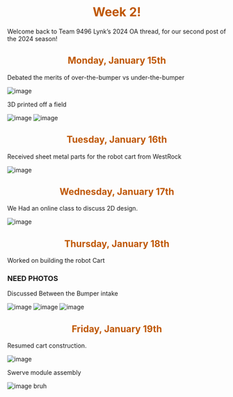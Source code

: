 <div>
<div align="center">
<h1><span style="color:#bf5700">Week 2!</span></h1>
</div>

Welcome back to Team 9496 Lynk’s 2024 OA thread, for our second post of the 2024 season! <br>

<div>
<div align="center">
<h2><span style="color:#bf5700">Monday, January 15th</span></h2>
</div>

Debated the merits of over-the-bumper vs under-the-bumper

![image](https://i.postimg.cc/RCstwTB0/unnamed.png)

3D printed off a field

![image](https://i.postimg.cc/7hwy6zB8/unnamed.png)
![image](https://i.postimg.cc/65HNWyng/unnamed.png)

<div>
<div align="center">
<h2><span style="color:#bf5700">Tuesday, January 16th</span></h2>
</div>

Received sheet metal parts for the robot cart from WestRock

![image](https://i.postimg.cc/SsGvgvG3/unnamed.png)

<div>
<div align="center">
<h2><span style="color:#bf5700">Wednesday, January 17th</span></h2>
</div>

We Had an online class to discuss 2D design.

![image](https://i.postimg.cc/GtHxv7gk/unnamed.png)

<div>
<div align="center">
<h2><span style="color:#bf5700">Thursday, January 18th</span></h2>
</div>

Worked on building the robot Cart

### NEED PHOTOS

Discussed Between the Bumper intake

![image](https://i.postimg.cc/XNCLLJVF/unnamed.jpg)
![image](https://i.postimg.cc/sxYprMXN/unnamed.jpg)
![image](https://i.postimg.cc/DZsGrSqw/unnamed.jpg)


<div>
<div align="center">
<h2><span style="color:#bf5700">Friday, January 19th</span></h2>
</div>

Resumed cart construction.

![image](https://i.postimg.cc/RhdNdKq4/20240119-204319.jpg)

Swerve module assembly 

![image](https://i.postimg.cc/0Qqjqcw9/20240119-204834.jpg)
bruh
